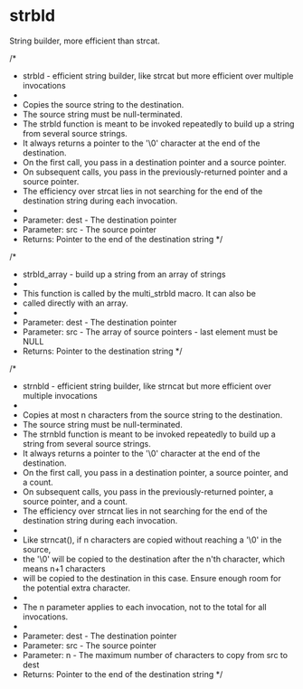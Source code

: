 strbld
======

String builder, more efficient than strcat.

/*
 * strbld - efficient string builder, like strcat but more efficient over multiple invocations
 *
 * Copies the source string to the destination.  
 * The source string must be null-terminated.
 * The strbld function is meant to be invoked repeatedly to build up a string from several source strings.
 * It always returns a pointer to the '\0' character at the end of the destination.
 * On the first call, you pass in a destination pointer and a source pointer.
 * On subsequent calls, you pass in the previously-returned pointer and a source pointer.
 * The efficiency over strcat lies in not searching for the end of the destination string during each invocation.
 *
 * Parameter: dest - The destination pointer
 * Parameter: src  - The source pointer
 * Returns:   Pointer to the end of the destination string
 */

/*
 * strbld_array - build up a string from an array of strings
 *
 * This function is called by the multi_strbld macro.  It can also be
 * called directly with an array.
 *
 * Parameter: dest - The destination pointer
 * Parameter: src  - The array of source pointers - last element must be NULL
 * Returns:   Pointer to the destination string
 */

/*
 * strnbld - efficient string builder, like strncat but more efficient over multiple invocations
 *
 * Copies at most n characters from the source string to the destination.  
 * The source string must be null-terminated.
 * The strnbld function is meant to be invoked repeatedly to build up a string from several source strings.
 * It always returns a pointer to the '\0' character at the end of the destination.
 * On the first call, you pass in a destination pointer, a source pointer, and a count.
 * On subsequent calls, you pass in the previously-returned pointer, a source pointer, and a count.
 * The efficiency over strncat lies in not searching for the end of the destination string during each invocation.
 *
 * Like strncat(), if n characters are copied without reaching a '\0' in the source, 
 * the '\0' will be copied to the destination after the n'th character, which means n+1 characters 
 * will be copied to the destination in this case.  Ensure enough room for the potential extra character.
 * 
 * The n parameter applies to each invocation, not to the total for all invocations.
 * 
 * Parameter: dest - The destination pointer
 * Parameter: src  - The source pointer
 * Parameter: n    - The maximum number of characters to copy from src to dest
 * Returns:   Pointer to the end of the destination string
 */

